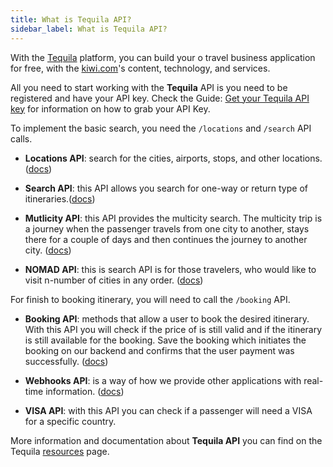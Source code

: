 ```yaml
---
title: What is Tequila API?
sidebar_label: What is Tequila API?
---
```


With the [Tequila](https://tequila.kiwi.com) platform, you can build your o travel business application for free, with the [kiwi.com](https://www.kiwi.com)'s content, technology, and services.

All you need to start working with the **Tequila** API is you need to be registered and have your API key.
Check the Guide: [Get your Tequila API key](guide-tequila-api-key.md) for information on how to grab your API Key.

To implement the basic search, you need the `/locations` and `/search` API calls.

- **Locations API**: search for the cities, airports, stops, and other locations.([docs](https://tequila.kiwi.com/portal/resources/locations_api))

- **Search API**: this API allows you search for one-way or return type of itineraries.([docs](https://tequila.kiwi.com/portal/resources/search_api))

- **Mutlicity API**: this API provides the multicity search. The multicity trip is a journey when the passenger travels from one city to another, stays there for a couple of days and then continues the journey to another city. ([docs](https://tequila.kiwi.com/portal/resources/multicity_api))

- **NOMAD API**: this is search API is for those travelers, who would like to visit n-number of cities in any order. ([docs](https://tequila.kiwi.com/portal/resources/nomad_api))

For finish to booking itinerary, you will need to call the `/booking` API.

- **Booking API**: methods that allow a user to book the desired itinerary. With this API you will check if the price of is still valid and if the itinerary is still available for the booking. Save the booking which initiates the booking on our backend and confirms that the user payment was successfully. ([docs](https://tequila.kiwi.com/portal/resources/booking_api))

- **Webhooks API**: is a way of how we provide other applications with real-time information. ([docs](https://tequila.kiwi.com/portal/resources/webhooks))

- **VISA API**: with this API you can check if a passenger will need a VISA for a specific country.

More information and documentation about **Tequila API** you can find on the Tequila [resources](https://tequila.kiwi.com/portal/resources) page.
